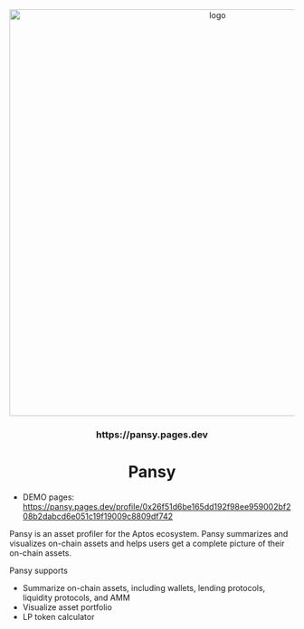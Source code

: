 
<div align="center">
<a href="https://pansy.pages.dev">
  <img
    width="720"
    src="https://user-images.githubusercontent.com/14998939/218076168-f446c938-66e4-44c8-ae6a-14a9bcd7cb89.png"
    alt="logo"
  />
</a>
<h3>https://pansy.pages.dev</h3>
<h1>Pansy</h1>
</div>

- DEMO pages: https://pansy.pages.dev/profile/0x26f51d6be165dd192f98ee959002bf208b2dabcd6e051c19f19009c8809df742

Pansy is an asset profiler for the Aptos ecosystem.
Pansy summarizes and visualizes on-chain assets and helps users get a complete picture of their on-chain assets.

Pansy supports
- Summarize on-chain assets, including wallets, lending protocols, liquidity protocols, and AMM
- Visualize asset portfolio
- LP token calculator



